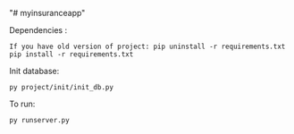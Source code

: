 "# myinsuranceapp" 

Dependencies :
	
    If you have old version of project: pip uninstall -r requirements.txt
	pip install -r requirements.txt

Init database:

    py project/init/init_db.py

To run:

    py runserver.py
